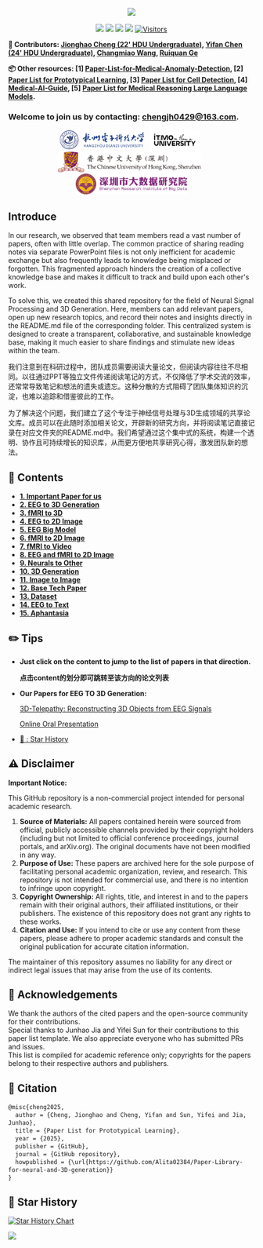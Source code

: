 ﻿<div id = "top"></div>

<div align="center">

[![](https://capsule-render.vercel.app/api?type=waving&height=200&color=0:0F172A,65:4F46E5,100:22D3EE&text=🌟%20Paper%20Library%20for%20Neural%20and%203D%20Generation&fontSize=30&fontAlign=50&fontAlignY=40&fontColor=FFFFFF&desc=%E2%80%94%20Jionghao%20Cheng&descAlign=87&descAlignY=60&descSize=20)](#top)

</div>

<div align="center">
  
[![](https://img.shields.io/github/stars/Alita02384/Paper-Library-for-neural-and-3D-generation)](https://github.com/Alita02384/Paper-Library-for-neural-and-3D-generation)
[![](https://img.shields.io/github/forks/Alita02384/Paper-Library-for-neural-and-3D-generation)](https://github.com/Alita02384/Paper-Library-for-neural-and-3D-generation)
[![](https://img.shields.io/github/issues/Alita02384/Paper-Library-for-neural-and-3D-generation)](https://github.com/Alita02384/Paper-Library-for-neural-and-3D-generation/issues)
[![](https://img.shields.io/github/license/Alita02384/Paper-Library-for-neural-and-3D-generation)](https://github.com/Alita02384/Paper-Library-for-neural-and-3D-generation/blob/main/LICENSE) 
[![Visitors](https://api.visitorbadge.io/api/visitors?path=https%3A%2F%2Fgithub.com%2FAlita02384%2FPaper-Library-for-neural-and-3D-generation&label=visitors&countColor=%2337d67a&style=flat&labelStyle=none)](https://visitorbadge.io/status?path=https%3A%2F%2Fgithub.com%2FAlita02384%2FPaper-Library-for-neural-and-3D-generation)

</div>

**🦉 Contributors: [Jionghao Cheng (22' HDU Undergraduate)](https://github.com/Alita02384), [Yifan Chen (24' HDU Undergraduate)](https://github.com/XFaning), [Changmiao Wang](https://github.com/jiandanjinxin), [Ruiquan Ge](https://github.com/greyspring)**

**📦 Other resources: [1] [Paper-List-for-Medical-Anomaly-Detection](https://github.com/diaoquesang/Paper-List-for-Medical-Anomaly-Detection), [2] [Paper List for Prototypical Learning](https://github.com/BeistMedAI/Paper-List-for-Prototypical-Learning), [3] [Paper List for Cell Detection](https://github.com/li00000011/Paper-List-for-Cell-Detection), [4] [Medical-AI-Guide](https://github.com/diaoquesang/Medical-AI-Guide/), [5] [Paper List for Medical Reasoning Large Language Models](https://github.com/HovChen/Paper-List-for-Medical-Reasoning-Large-Language-Models).**

### Welcome to join us by contacting: chengjh0429@163.com.

<div>
<p align="center">
  <a href="https://www.hdu.edu.cn/"><img src="logos/HDU.png" height="42" alt="HDU" /></a>&nbsp;&nbsp;
  <a href="https://en.itmo.ru/"><img src="logos/ITMO.jpg" height="42" alt="ITMO" /></a>&nbsp;&nbsp;
  <a href="https://en.cuhk.edu.hk/"><img src="logos/CUHK-SZ.png" height="42" alt="CUHK-SZ" /></a>&nbsp;&nbsp;
  <a href="https://www.sribd.cn/"><img src="logos/SRIBD.png" height="42" alt="SRIBD" /></a>
</p>

## Introduce

In our research, we observed that team members read a vast number of papers, often with little overlap. The common practice of sharing reading notes via separate PowerPoint files is not only inefficient for academic exchange but also frequently leads to knowledge being misplaced or forgotten. This fragmented approach hinders the creation of a collective knowledge base and makes it difficult to track and build upon each other's work.

To solve this, we created this shared repository for the field of Neural Signal Processing and 3D Generation. Here, members can add relevant papers, open up new research topics, and record their notes and insights directly in the README.md file of the corresponding folder. This centralized system is designed to create a transparent, collaborative, and sustainable knowledge base, making it much easier to share findings and stimulate new ideas within the team.

我们注意到在科研过程中，团队成员需要阅读大量论文，但阅读内容往往不尽相同。以往通过PPT等独立文件传递阅读笔记的方式，不仅降低了学术交流的效率，还常常导致笔记和想法的遗失或遗忘。这种分散的方式阻碍了团队集体知识的沉淀，也难以追踪和借鉴彼此的工作。

为了解决这个问题，我们建立了这个专注于神经信号处理与3D生成领域的共享论文库。成员可以在此随时添加相关论文，开辟新的研究方向，并将阅读笔记直接记录在对应文件夹的README.md中。我们希望通过这个集中式的系统，构建一个透明、协作且可持续增长的知识库，从而更方便地共享研究心得，激发团队新的想法。

## 📇 Contents
- [**1. Important Paper for us**](Important_paper/README.md)
- [**2. EEG to 3D Generation**](EEG_to_3D/README.md)
- [**3. fMRI to 3D**](fMRI_to_3D/README.md)
- [**4. EEG to 2D Image**](EEG_to_2D_Image/README.md)
- [**5. EEG Big Model**](EEG_Big_Model/README.md)
- [**6. fMRI to 2D Image**](fMRI_to_2D_Image/README.md)
- [**7. fMRI to Video**](fMRI_to_Video/README.md)
- [**8. EEG and fMRI to 2D Image**](EEG_and_fMRI_to_2D_Image/README.md)
- [**9. Neurals to Other**](Neurals_to_Other/README.md)
- [**10. 3D Generation**](3D_Generation/README.md)
- [**11. Image to Image**](Image_to_Image/README.md)
- [**12. Base Tech Paper**](Base_Tech_Paper/README.md)
- [**13. Dataset**](Dataset/README.md)
- [**14. EEG to Text**](EEG_to_Text/README.md)
- [**15. Aphantasia**](Aphantasia/README.md)

## ✏️ Tips

- **Just click on the content to jump to the list of papers in that direction.**
  
  **点击content的划分即可跳转至该方向的论文列表**

- **Our Papers for EEG TO 3D Generation:**
  
  [3D-Telepathy: Reconstructing 3D Objects from EEG Signals](https://arxiv.org/abs/2506.21843)
  
  [Online Oral Presentation](https://vimeo.com/1095993898)

- [🥰 : Star History](#s0)

## ⚠️ Disclaimer

**Important Notice:**

This GitHub repository is a non-commercial project intended for personal academic research.

1.  **Source of Materials:** All papers contained herein were sourced from official, publicly accessible channels provided by their copyright holders (including but not limited to official conference proceedings, journal portals, and arXiv.org). The original documents have not been modified in any way.
2.  **Purpose of Use:** These papers are archived here for the sole purpose of facilitating personal academic organization, review, and research. This repository is not intended for commercial use, and there is no intention to infringe upon copyright.
3.  **Copyright Ownership:** All rights, title, and interest in and to the papers remain with their original authors, their affiliated institutions, or their publishers. The existence of this repository does not grant any rights to these works.
4.  **Citation and Use:** If you intend to cite or use any content from these papers, please adhere to proper academic standards and consult the original publication for accurate citation information.

The maintainer of this repository assumes no liability for any direct or indirect legal issues that may arise from the use of its contents.

## 🙏 Acknowledgements
We thank the authors of the cited papers and the open-source community for their contributions.  
Special thanks to Junhao Jia and Yifei Sun for their contributions to this paper list template.
We also appreciate everyone who has submitted PRs and issues.  
This list is compiled for academic reference only; copyrights for the papers belong to their respective authors and publishers.

## 💞 Citation

```
@misc{cheng2025,
  author = {Cheng, Jionghao and Cheng, Yifan and Sun, Yifei and Jia, Junhao},
  title = {Paper List for Prototypical Learning},
  year = {2025},
  publisher = {GitHub},
  journal = {GitHub repository},
  howpublished = {\url{https://github.com/Alita02384/Paper-Library-for-neural-and-3D-generation}}
}
```

  ## 🥰 Star History
<div id = "s0"></div>

[![Star History Chart](https://api.star-history.com/svg?repos=Alita02384/Paper-Library-for-neural-and-3D-generation&type=Timeline)](https://www.star-history.com/#Alita02384/Paper-Library-for-neural-and-3D-generation&Timeline)


[![](https://capsule-render.vercel.app/api?type=waving&height=200&color=0:0F172A,65:4F46E5,100:22D3EE&text=Back%20to%20Top&section=footer&fontSize=30&fontAlignY=65&fontColor=FFFFFF)](#top)











